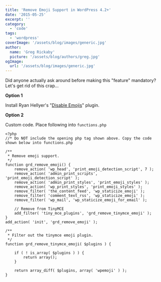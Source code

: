 ```yaml
---
title: 'Remove Emoji Support in WordPress 4.2+'
date: '2015-05-25'
excerpt: ''
category:
  - 'code'
tags:
  - 'wordpress'
coverImage: '/assets/blog/images/generic.jpg'
author:
  name: 'Greg Rickaby'
  picture: '/assets/blog/authors/greg.jpg'
ogImage:
  url: '/assets/blog/images/generic.jpg'
---
```


Did anyone actually ask around before making this "feature" mandatory? Let's get rid of this crap...

**Option 1**

Install Ryan Hellyer's "[Disable Emojis](https://wordpress.org/plugins/disable-emojis/)" plugin.

**Option 2**

Custom code. Place following into `functions.php`

```
<?php
//* Do NOT include the opening php tag shown above. Copy the code shown below into functions.php

/**
 * Remove emoji support.
 */
function grd_remove_emoji() {
	remove_action( 'wp_head', 'print_emoji_detection_script', 7 );
	remove_action( 'admin_print_scripts', 'print_emoji_detection_script' );
	remove_action( 'admin_print_styles', 'print_emoji_styles' );
	remove_action( 'wp_print_styles', 'print_emoji_styles' );
	remove_filter( 'the_content_feed', 'wp_staticize_emoji' );
	remove_filter( 'comment_text_rss', 'wp_staticize_emoji' );
	remove_filter( 'wp_mail', 'wp_staticize_emoji_for_email' );

	// Remove from TinyMCE
	add_filter( 'tiny_mce_plugins', 'grd_remove_tinymce_emoji' );
}
add_action( 'init', 'grd_remove_emoji' );

/**
 * Filter out the tinymce emoji plugin.
 */
function grd_remove_tinymce_emoji( $plugins ) {

	if ( ! is_array( $plugins ) ) {
		return array();
	}

	return array_diff( $plugins, array( 'wpemoji' ) );
}
```
